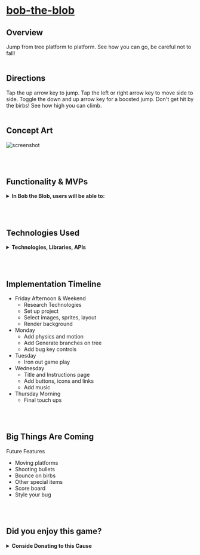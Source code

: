 # [bob-the-blob](https://shhmabbey.github.io/jitterbug/) 


## Overview
Jump from tree platform to platform. See how you can go, be careful not to fall!
<br></br>

## Directions
Tap the up arrow key to jump. Tap the left or right arrow key to move side to side. Toggle the down and up arrow key for a boosted jump. Don't get hit by the birbs! See how high you can climb.
<br></br>

## Concept Art
![screenshot](https://user-images.githubusercontent.com/50922953/156519725-03110c15-5090-40af-85bd-abb575ab3b85.png)

<br></br>

## Functionality & MVPs
<details>
<summary><b>In Bob the Blob, users will be able to:</b></summary>

* Jump, squish and crawl
* Explore the world from a blob's perspective
* Dodge pretators
* Take a break from responsibilities and have a little fun

</details>

<br></br>

## Technologies Used
<details>
<summary><b>Technologies, Libraries, APIs</b></summary>

* Canvas API (intended)

</details>

<br></br>

## Implementation Timeline

* Friday Afternoon & Weekend
  * Research Technologies
  * Set up project
  * Select images, sprites, layout
  * Render background
* Monday
  * Add physics and motion
  * Add Generate branches on tree
  * Add bug key controls
* Tuesday
  * Iron out game play
* Wednesday
  * Title and Instructions page
  * Add buttons, icons and links
  * Add music
* Thursday Morning
  * Final touch ups

<br></br>

## Big Things Are Coming
Future Features
* Moving platforms
* Shooting bullets
* Bounce on birbs
* Other special items
* Score board
* Style your bug


<br></br>

## Did you enjoy this game?
<details>
<summary><b>Conside Donating to this Cause</b></summary>
If so, please consider making a dollar donation to fund the treatment of AIDS to community members in San Francisco and Los Angeles.

[Donate Here](https://actnow.tofighthiv.org/site/TR/Events/AIDSLifeCycleCenter?px=3619736&pg=personal&fr_id=2381)

Want to Donate but kind of lazy?
[Venmo Here](https://venmo.com/code?user_id=2391705496059904452&created=1645744861)

</details>


